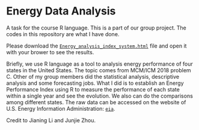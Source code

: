 # Energy Data Analysis

 A task for the course R language. This is a part of our group project. The codes in this repository are what I have done. 
 
 Please download the [`Energy_analysis_index_system.html`](https://github.com/CaptainCandy/R_energy_data_analysis/blob/master/Energy_analysis_index_system.html) file and open it with your brower to see the results. 
 
 Briefly, we use R language as a tool to analysis energy performance of four states in the United States. The topic comes from MCM/ICM 2018 problem C. Other of my group members did the statistical analysis, descriptive analysis and some forecasting jobs. What I did is to establish an Energy Performance Index using R to measure the performance of each state within a single year and see the evolution. We also can do the comparisons among different states. The raw data can be accessed on the website of U.S. Energy Information Administration: [`eia`](https://www.eia.gov/). 
 
 Credit to Jianing Li and Junjie Zhou. 
